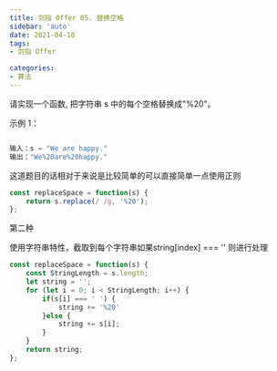 ```yaml
---
title: 剑指 Offer 05. 替换空格
sidebar: 'auto'
date: 2021-04-18
tags:
- 剑指 Offer

categories:
- 算法
---
```


请实现一个函数, 把字符串 s 中的每个空格替换成"%20"。

示例 1：

````javascript

输入：s = "We are happy."
输出："We%20are%20happy."

````

这道题目的话相对于来说是比较简单的可以直接简单一点使用正则

```javascript
const replaceSpace = function(s) {
    return s.replace(/ /g, '%20');
};
```

第二种

使用字符串特性，截取到每个字符串如果string[index] === ''
则进行处理

```javascript
const replaceSpace = function(s) {
    const StringLength = s.length;
    let string = '';
    for (let i = 0; i < StringLength; i++) {
        if(s[i] === ' ') {
            string += '%20'
        }else {
            string += s[i];
        }
    }
    return string;
};
```
